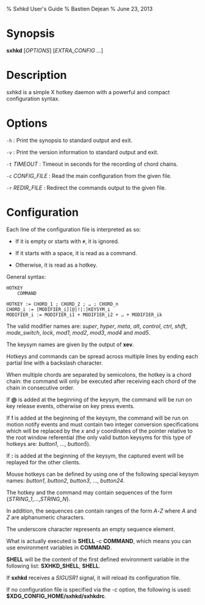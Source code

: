 % Sxhkd User's Guide
% Bastien Dejean
% June 23, 2013

# Synopsis

**sxhkd** [*OPTIONS*] [*EXTRA_CONFIG* …]

# Description

sxhkd is a simple X hotkey daemon with a powerful and compact configuration syntax.

# Options

`-h`
:    Print the synopsis to standard output and exit.

`-v`
:    Print the version information to standard output and exit.

`-t` *TIMEOUT*
:    Timeout in seconds for the recording of chord chains.

`-c` *CONFIG_FILE*
:    Read the main configuration from the given file.

`-r` *REDIR_FILE*
:    Redirect the commands output to the given file.

# Configuration

Each line of the configuration file is interpreted as so:

- If it is empty or starts with `#`, it is ignored.

- If it starts with a space, it is read as a command.

- Otherwise, it is read as a hotkey.

General syntax:

    HOTKEY
        COMMAND

    HOTKEY := CHORD_1 ; CHORD_2 ; … ; CHORD_n
    CHORD_i := [MODIFIER_i][@|!|:]KEYSYM_i
    MODIFIER_i := MODIFIER_i1 + MODIFIER_i2 + … + MODIFIER_ik

The valid modifier names are: *super*, *hyper*, *meta*, *alt*, *control*, *ctrl*, *shift*, *mode_switch*, *lock*, *mod1*, *mod2*, *mod3*, *mod4* and *mod5*.

The keysym names are given by the output of **xev**.

Hotkeys and commands can be spread across multiple lines by ending each partial line with a backslash character.

When multiple chords are separated by semicolons, the hotkey is a chord chain: the command will only be executed after receiving each chord of the chain in consecutive order.

If **@** is added at the beginning of the keysym, the command will be run on key release events, otherwise on key press events.

If **!** is added at the beginning of the keysym, the command will be run on motion notify events and must contain two integer conversion specifications which will be replaced by the *x* and *y* coordinates of the pointer relative to the root window referential (the only valid button keysyms for this type of hotkeys are: *button1*, …, *button5*).

If **:** is added at the beginning of the keysym, the captured event will be replayed for the other clients.

Mouse hotkeys can be defined by using one of the following special keysym names: *button1*, *button2*, *button3*, …, *button24*.

The hotkey and the command may contain sequences of the form {*STRING_1*,*…*,*STRING_N*}.

In addition, the sequences can contain ranges of the form *A*-*Z* where *A* and *Z* are alphanumeric characters.

The underscore character represents an empty sequence element.

What is actually executed is **SHELL** *-c* **COMMAND**, which means you can use environment variables in **COMMAND**.

**SHELL** will be the content of the first defined environment variable in the following list: **SXHKD_SHELL**, **SHELL**.

If **sxhkd** receives a *SIGUSR1* signal, it will reload its configuration file.

If no configuration file is specified via the *-c* option, the following is used: **$XDG_CONFIG_HOME/sxhkd/sxhkdrc**.
